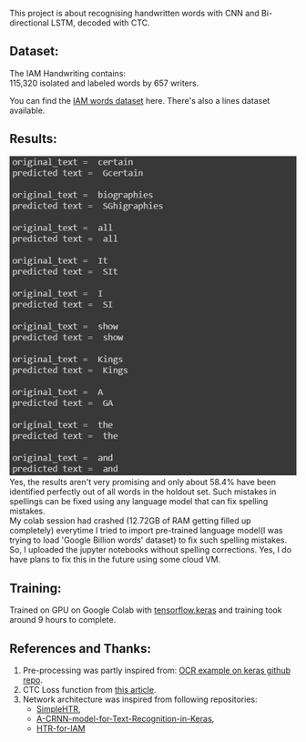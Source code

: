 This project is about recognising handwritten words with CNN and Bi-directional LSTM, decoded with CTC.

## Dataset:
The IAM Handwriting contains:  
115,320 isolated and labeled words by 657 writers.

You can find the <a href=http://www.fki.inf.unibe.ch/databases/iam-handwriting-database>IAM words dataset</a> here. There's also a lines dataset available.</br>

## Results:
<img src='sample predictions/sample predictions.jpg' alt=results><br>
Yes, the results aren't very promising and only about 58.4% have been identified perfectly out of all words in the holdout set. Such mistakes in spellings can be fixed using any language model that can fix spelling mistakes.<br>
My colab session had crashed (12.72GB of RAM getting filled up completely) everytime I tried to import pre-trained language model(I was trying to load 'Google Billion words' dataset) to fix such spelling mistakes. So, I uploaded the jupyter notebooks without spelling corrections. Yes, I do have plans to fix this in the future using some cloud VM.
<!--
and rest of the detections have artifacts either at beginning or end of the words. E.g. "It" has been identified as "SIt", with an extra "S" at the beginning. So, obviously this is still far from perfect on holdout set(validation set)  
-->

## Training:
Trained on GPU on Google Colab with <a href=https://www.tensorflow.org/api_docs/python/tf/keras>tensorflow.keras</a> and training took around 9 hours to complete.

## References and Thanks:
<ol>
<li>Pre-processing was partly inspired from: <a href ="https://github.com/keras-team/keras/blob/1a3ee8441933fc007be6b2beb47af67998d50737/examples/image_ocr.py"> OCR example on keras github repo</a>.</li>
<li>CTC Loss function from <a href=https://towardsdatascience.com/intuitively-understanding-connectionist-temporal-classification-3797e43a86c>this article</a>.</li>
<li>Network architecture was inspired from following repositories:
  <ul>
    <li><a href=https://github.com/githubharald/SimpleHTR>SimpleHTR</a>,</li>
    <li><a href=https://github.com/TheAILearner/A-CRNN-model-for-Text-Recognition-in-Keras>A-CRNN-model-for-Text-Recognition-in-Keras</a>,</li>
    <li><a href=https://github.com/tuandoan998/HTR-for-IAM>HTR-for-IAM</a></li>
  </ul>
</ol>
